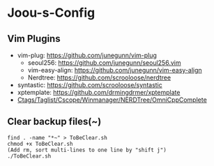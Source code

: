# Joou-s-Config

## Vim Plugins

* vim-plug: https://github.com/junegunn/vim-plug
  * seoul256: https://github.com/junegunn/seoul256.vim
  * vim-easy-align: https://github.com/junegunn/vim-easy-align
  * Nerdtree: https://github.com/scrooloose/nerdtree
* syntastic: https://github.com/scrooloose/syntastic
* xptemplate: https://github.com/drmingdrmer/xptemplate
* [Ctags/Taglist/Cscope/Winmanager/NERDTree/OmniCppComplete](http://blog.csdn.net/bokee/article/details/6633193)

## Clear backup files(~)

	find . -name "*~" > ToBeClear.sh
	chmod +x ToBeClear.sh
	(Add rm, sort multi-lines to one line by "shift j")
	./ToBeClear.sh

